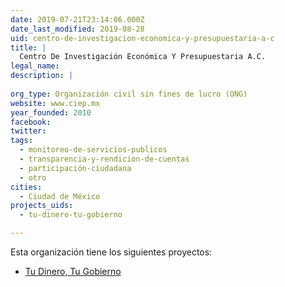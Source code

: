 ```yaml
---
date: 2019-07-21T23:14:06.000Z
date_last_modified: 2019-08-28
uid: centro-de-investigacion-economica-y-presupuestaria-a-c
title: |
  Centro De Investigación Económica Y Presupuestaria A.C.
legal_name: 
description: |
  
org_type: Organización civil sin fines de lucro (ONG)
website: www.ciep.mx
year_founded: 2010
facebook: 
twitter: 
tags:
  - monitoreo-de-servicios-publicos
  - transparencia-y-rendicion-de-cuentas
  - participación-ciudadana
  - otro
cities: 
  - Ciudad de México
projects_uids:
  - tu-dinero-tu-gobierno

---
```


Esta organización tiene los siguientes proyectos:

- [Tu Dinero, Tu Gobierno](/proyectos/tu-dinero-tu-gobierno)
